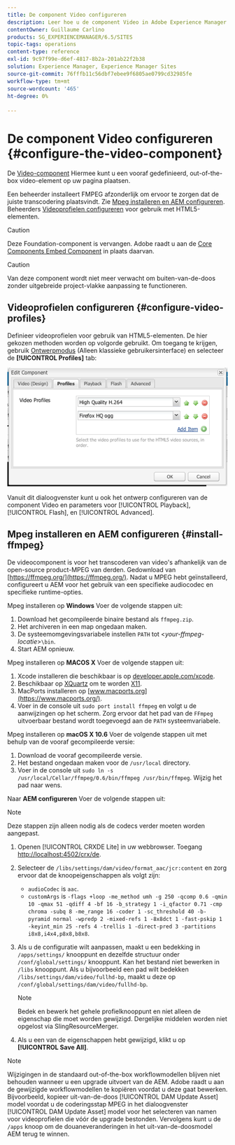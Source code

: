 ```yaml
---
title: De component Video configureren
description: Leer hoe u de component Video in Adobe Experience Manager kunt gebruiken om een vooraf gedefinieerd, out-of-box video-element op uw pagina te plaatsen.
contentOwner: Guillaume Carlino
products: SG_EXPERIENCEMANAGER/6.5/SITES
topic-tags: operations
content-type: reference
exl-id: 9c97f99e-d6ef-4817-8b2a-201ab22f2b38
solution: Experience Manager, Experience Manager Sites
source-git-commit: 76fffb11c56dbf7ebee9f6805ae0799cd32985fe
workflow-type: tm+mt
source-wordcount: '465'
ht-degree: 0%

---
```


# De component Video configureren {#configure-the-video-component}

De [Video-component](/help/sites-authoring/default-components-foundation.md#video) Hiermee kunt u een vooraf gedefinieerd, out-of-the-box video-element op uw pagina plaatsen.

Een beheerder installeert FMPEG afzonderlijk om ervoor te zorgen dat de juiste transcodering plaatsvindt. Zie [Mpeg installeren en AEM configureren](#install-ffmpeg). Beheerders [Videoprofielen configureren](#configure-video-profiles) voor gebruik met HTML5-elementen.

>[!CAUTION]
>
>Deze Foundation-component is vervangen. Adobe raadt u aan de [Core Components Embed Component](https://experienceleague.adobe.com/docs/experience-manager-core-components/using/wcm-components/embed.html) in plaats daarvan.

>[!CAUTION]
>
>Van deze component wordt niet meer verwacht om buiten-van-de-doos zonder uitgebreide project-vlakke aanpassing te functioneren.

## Videoprofielen configureren {#configure-video-profiles}

Definieer videoprofielen voor gebruik van HTML5-elementen. De hier gekozen methoden worden op volgorde gebruikt. Om toegang te krijgen, gebruik [Ontwerpmodus](/help/sites-authoring/default-components-designmode.md) (Alleen klassieke gebruikersinterface) en selecteer de **[!UICONTROL Profiles]** tab:

![chlimage_1-317](assets/chlimage_1-317.png)

Vanuit dit dialoogvenster kunt u ook het ontwerp configureren van de component Video en parameters voor [!UICONTROL Playback], [!UICONTROL Flash], en [!UICONTROL Advanced].

## Mpeg installeren en AEM configureren {#install-ffmpeg}

De videocomponent is voor het transcoderen van video&#39;s afhankelijk van de open-source product-MPEG van derden. Gedownload van [https://ffmpeg.org/](https://ffmpeg.org/). Nadat u MPEG hebt geïnstalleerd, configureert u AEM voor het gebruik van een specifieke audiocodec en specifieke runtime-opties.

Mpeg installeren op **Windows** Voer de volgende stappen uit:

1. Download het gecompileerde binaire bestand als `ffmpeg.zip`.
1. Het archiveren in een map ongedaan maken.
1. De systeemomgevingsvariabele instellen `PATH` tot &lt;*your-ffmpeg-locatie*>`\bin`.
1. Start AEM opnieuw.

Mpeg installeren op **MACOS X** Voer de volgende stappen uit:

1. Xcode installeren die beschikbaar is op [developer.apple.com/xcode](https://developer.apple.com/xcode/).
1. Beschikbaar op [XQuartz](https://www.xquartz.org) om te worden [X11](https://support.apple.com/en-us/100724).
1. MacPorts installeren op [www.macports.org](https://www.macports.org/).
1. Voer in de console uit `sudo port install ffmpeg` en volgt u de aanwijzingen op het scherm. Zorg ervoor dat het pad van de `FFmpeg` uitvoerbaar bestand wordt toegevoegd aan de `PATH` systeemvariabele.

Mpeg installeren op **macOS X 10.6** Voer de volgende stappen uit met behulp van de vooraf gecompileerde versie:

1. Download de vooraf gecompileerde versie.
1. Het bestand ongedaan maken voor de `/usr/local` directory.
1. Voer in de console uit `sudo ln -s /usr/local/Cellar/ffmpeg/0.6/bin/ffmpeg /usr/bin/ffmpeg`. Wijzig het pad naar wens.

Naar **AEM configureren** Voer de volgende stappen uit:

>[!NOTE]
>
>Deze stappen zijn alleen nodig als de codecs verder moeten worden aangepast.

1. Openen [!UICONTROL CRXDE Lite] in uw webbrowser. Toegang [http://localhost:4502/crx/de](http://localhost:4502/crx/de).
2. Selecteer de `/libs/settings/dam/video/format_aac/jcr:content` en zorg ervoor dat de knoopeigenschappen als volgt zijn:

   * `audioCodec` is `aac`.
   * `customArgs` is `-flags +loop -me_method umh -g 250 -qcomp 0.6 -qmin 10 -qmax 51 -qdiff 4 -bf 16 -b_strategy 1 -i_qfactor 0.71 -cmp chroma -subq 8 -me_range 16 -coder 1 -sc_threshold 40 -b-pyramid normal -wpredp 2 -mixed-refs 1 -8x8dct 1 -fast-pskip 1 -keyint_min 25 -refs 4 -trellis 1 -direct-pred 3 -partitions i8x8,i4x4,p8x8,b8x8`.

3. Als u de configuratie wilt aanpassen, maakt u een bedekking in `/apps/settings/` knooppunt en dezelfde structuur onder `/conf/global/settings/` knooppunt. Kan het bestand niet bewerken in `/libs` knooppunt. Als u bijvoorbeeld een pad wilt bedekken `/libs/settings/dam/video/fullhd-bp`, maakt u deze op `/conf/global/settings/dam/video/fullhd-bp`.

   >[!NOTE]
   >
   >Bedek en bewerk het gehele profielknooppunt en niet alleen de eigenschap die moet worden gewijzigd. Dergelijke middelen worden niet opgelost via SlingResourceMerger.

4. Als u een van de eigenschappen hebt gewijzigd, klikt u op **[!UICONTROL Save All]**.

>[!NOTE]
>
>Wijzigingen in de standaard out-of-the-box workflowmodellen blijven niet behouden wanneer u een upgrade uitvoert van de AEM. Adobe raadt u aan de gewijzigde workflowmodellen te kopiëren voordat u deze gaat bewerken. Bijvoorbeeld, kopieer uit-van-de-doos [!UICONTROL DAM Update Asset] model voordat u de coderingsstap MPEG in het dialoogvenster [!UICONTROL DAM Update Asset] model voor het selecteren van namen voor videoprofielen die vóór de upgrade bestonden. Vervolgens kunt u de `/apps` knoop om de douaneveranderingen in het uit-van-de-doosmodel AEM terug te winnen.
